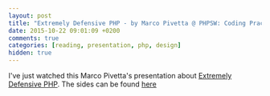 ```yaml
---
layout: post
title: "Extremely Defensive PHP - by Marco Pivetta @ PHPSW: Coding Practices, June 2015"
date: 2015-10-22 09:01:09 +0200
comments: true
categories: [reading, presentation, php, design]
hidden: true
---
```

I've just watched this Marco Pivetta's presentation about [Extremely Defensive PHP](https://www.youtube.com/watch?v=8d2AtAGJPno).
The sides can be found [here](http://ocramius.github.io/extremely-defensive-php/#/)
